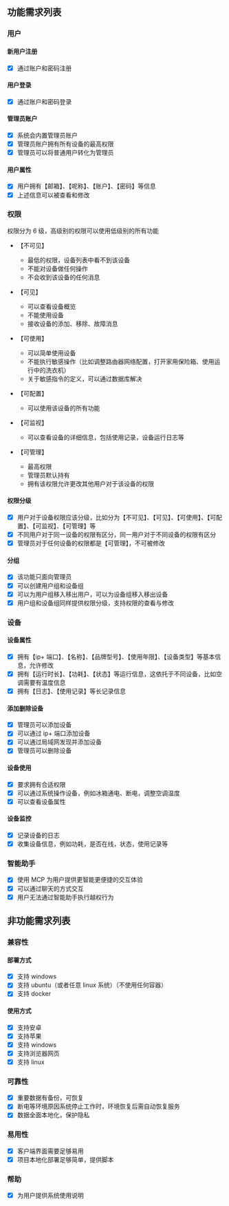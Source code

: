 
## 功能需求列表

### 用户

#### 新用户注册

- [X] 通过账户和密码注册

#### 用户登录

- [X] 通过账户和密码登录

#### 管理员账户

- [X] 系统会内置管理员账户
- [X] 管理员账户拥有所有设备的最高权限
- [X] 管理员可以将普通用户转化为管理员

#### 用户属性

- [X] 用户拥有【邮箱】、【呢称】、【账户】、【密码】等信息
- [X] 上述信息可以被查看和修改

### 权限

权限分为 6 级，高级别的权限可以使用低级别的所有功能

- 【不可见】

  - 最低的权限，设备列表中看不到该设备
  - 不能对设备做任何操作
  - 不会收到该设备的任何消息
- 【可见】

  - 可以查看设备概览
  - 不能使用设备
  - 接收设备的添加、移除、故障消息
- 【可使用】

  - 可以简单使用设备
  - 不能执行敏感操作（比如调整路由器网络配置，打开家用保险箱、使用运行中的洗衣机）
  - 关于敏感指令的定义，可以通过数据库解决
- 【可配置】

  - 可以使用该设备的所有功能
- 【可监视】

  - 可以查看设备的详细信息，包括使用记录，设备运行日志等
- 【可管理】

  - 最高权限
  - 管理员默认持有
  - 拥有该权限允许更改其他用户对于该设备的权限

#### 权限分级

- [X] 用户对于设备权限应该分级，比如分为【不可见】、【可见】、【可使用】、【可配置】、【可监视】、【可管理】等
- [X] 不同用户对于同一设备的权限有区分，同一用户对于不同设备的权限有区分
- [X] 管理员对于任何设备的权限都是【可管理】，不可被修改

#### 分组

- [X] 该功能只面向管理员
- [X] 可以创建用户组和设备组
- [X] 可以为用户组移入移出用户，可以为设备组移入移出设备
- [X] 用户组和设备组同样提供权限分级，支持权限的查看与修改

### 设备

#### 设备属性

- [X] 拥有【ip+ 端口】、【名称】、【品牌型号】、【使用年限】、【设备类型】等基本信息，允许修改
- [X] 拥有【运行时长】、【功耗】、【状态】等运行信息，这依托于不同设备，比如空调需要有温度信息
- [X] 拥有【日志】、【使用记录】等长记录信息

#### 添加删除设备

- [X] 管理员可以添加设备
- [X] 可以通过 ip+ 端口添加设备
- [X] 可以通过局域网发现并添加设备
- [X] 管理员可以删除设备

#### 设备使用

- [X] 要求拥有合适权限
- [X] 可以通过系统操作设备，例如冰箱通电、断电，调整空调温度
- [X] 可以查看设备属性

#### 设备监控

- [X] 记录设备的日志
- [X] 收集设备信息，例如功耗，是否在线，状态，使用记录等

### 智能助手

- [X] 使用 MCP 为用户提供更智能更便捷的交互体验
- [X] 可以通过聊天的方式交互
- [X] 用户无法通过智能助手执行越权行为

## 非功能需求列表

### 兼容性

#### 部署方式

- [X] 支持 windows
- [X] 支持 ubuntu（或者任意 linux 系统）（不使用任何容器）
- [X] 支持 docker

#### 使用方式

- [X] 支持安卓
- [X] 支持苹果
- [X] 支持 windows
- [X] 支持浏览器网页
- [X] 支持 linux

### 可靠性

- [X] 重要数据有备份，可恢复
- [X] 断电等环境原因系统停止工作时，环境恢复后需自动恢复服务
- [X] 数据全面本地化，保护隐私

### 易用性

- [X] 客户端界面需要足够易用
- [X] 项目本地化部署足够简单，提供脚本

### 帮助

- [X] 为用户提供系统使用说明
